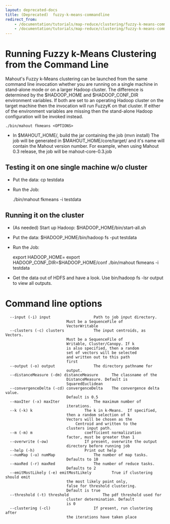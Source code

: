 ```yaml
---
layout: deprecated-docs
title: (Deprecated)  fuzzy-k-means-commandline
redirect_from:
	- /documentation/tutorials/map-reduce/clustering/fuzzy-k-means-commandline
	- /documentation/tutorials/map-reduce/clustering/fuzzy-k-means-commandline.html
---
```




<a name="fuzzy-k-means-commandline-RunningFuzzyk-MeansClusteringfromtheCommandLine"></a>
# Running Fuzzy k-Means Clustering from the Command Line
Mahout's Fuzzy k-Means clustering can be launched from the same command
line invocation whether you are running on a single machine in stand-alone
mode or on a larger Hadoop cluster. The difference is determined by the
$HADOOP_HOME and $HADOOP_CONF_DIR environment variables. If both are set to
an operating Hadoop cluster on the target machine then the invocation will
run FuzzyK on that cluster. If either of the environment variables are
missing then the stand-alone Hadoop configuration will be invoked instead.


    ./bin/mahout fkmeans <OPTIONS>


* In $MAHOUT_HOME/, build the jar containing the job (mvn install) The job
will be generated in $MAHOUT_HOME/core/target/ and it's name will contain
the Mahout version number. For example, when using Mahout 0.3 release, the
job will be mahout-core-0.3.job


<a name="fuzzy-k-means-commandline-Testingitononesinglemachinew/ocluster"></a>
## Testing it on one single machine w/o cluster

* Put the data: cp <PATH TO DATA> testdata
* Run the Job:

    ./bin/mahout fkmeans -i testdata <OPTIONS>


<a name="fuzzy-k-means-commandline-Runningitonthecluster"></a>
## Running it on the cluster

* (As needed) Start up Hadoop: $HADOOP_HOME/bin/start-all.sh
* Put the data: $HADOOP_HOME/bin/hadoop fs -put <PATH TO DATA> testdata
* Run the Job:

    export HADOOP_HOME=<Hadoop Home Directory>
    export HADOOP_CONF_DIR=$HADOOP_HOME/conf
    ./bin/mahout fkmeans -i testdata <OPTIONS>

* Get the data out of HDFS and have a look. Use bin/hadoop fs -lsr output
to view all outputs.

<a name="fuzzy-k-means-commandline-Commandlineoptions"></a>
# Command line options

      --input (-i) input			       Path to job input directory.
    					       Must be a SequenceFile of
    					       VectorWritable
      --clusters (-c) clusters		       The input centroids, as Vectors.
    					       Must be a SequenceFile of
    					       Writable, Cluster/Canopy. If k
    					       is also specified, then a random
    					       set of vectors will be selected
    					       and written out to this path
    					       first
      --output (-o) output			       The directory pathname for
    					       output.
      --distanceMeasure (-dm) distanceMeasure      The classname of the
    					       DistanceMeasure. Default is
    					       SquaredEuclidean
      --convergenceDelta (-cd) convergenceDelta    The convergence delta value.
    					       Default is 0.5
      --maxIter (-x) maxIter		       The maximum number of
    					       iterations.
      --k (-k) k				       The k in k-Means.  If specified,
    					       then a random selection of k
    					       Vectors will be chosen as the
        					       Centroid and written to the
    					       clusters input path.
      --m (-m) m				       coefficient normalization
    					       factor, must be greater than 1
      --overwrite (-ow)			       If present, overwrite the output
    					       directory before running job
      --help (-h)				       Print out help
      --numMap (-u) numMap			       The number of map tasks.
    					       Defaults to 10
      --maxRed (-r) maxRed			       The number of reduce tasks.
    					       Defaults to 2
      --emitMostLikely (-e) emitMostLikely	       True if clustering should emit
    					       the most likely point only,
    					       false for threshold clustering.
    					       Default is true
      --threshold (-t) threshold		       The pdf threshold used for
    					       cluster determination. Default
    					       is 0
      --clustering (-cl)			       If present, run clustering after
    					       the iterations have taken place

